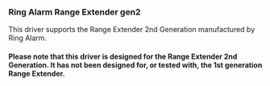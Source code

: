 ### Ring Alarm Range Extender gen2

This driver supports the Range Extender 2nd Generation manufactured by Ring Alarm.


#### Please note that this driver is designed for the Range Extender 2nd Generation. It has not been designed for, or tested with, the 1st generation Range Extender.
